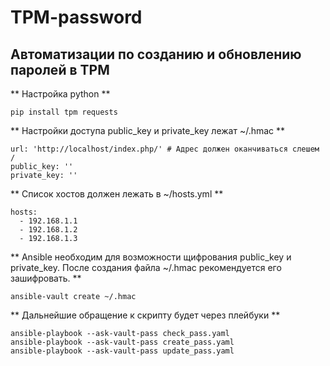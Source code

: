 # TPM-password

## Автоматизации по созданию и обновлению паролей в TPM

** Настройка python **
```
pip install tpm requests
```

** Настройки доступа public_key  и  private_key  лежат  ~/.hmac **

```
url: 'http://localhost/index.php/' # Адрес должен оканчиваться слешем /
public_key: ''
private_key: ''
```

** Список хостов должен лежать в ~/hosts.yml **
```
hosts:
  - 192.168.1.1
  - 192.168.1.2
  - 192.168.1.3
```


** Ansible  необходим для возможности щифрования public_key и private_key. После создания файла  ~/.hmac  рекомендуется его зашифровать. **
```
ansible-vault create ~/.hmac
```

** Дальнейшие обращение к скрипту будет через плейбуки **
```
ansible-playbook --ask-vault-pass check_pass.yaml
ansible-playbook --ask-vault-pass create_pass.yaml
ansible-playbook --ask-vault-pass update_pass.yaml
```
